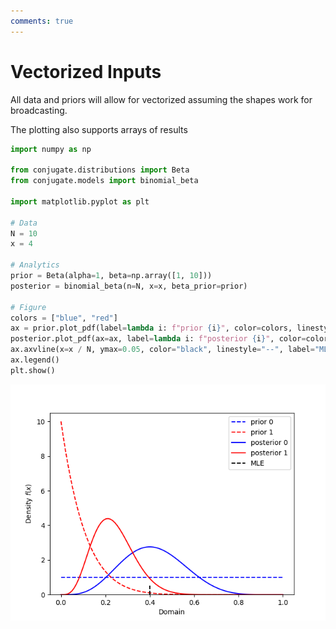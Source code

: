 ```yaml
---
comments: true 
---
```

# Vectorized Inputs

All data and priors will allow for vectorized assuming the shapes work for broadcasting. 

The plotting also supports arrays of results

```python 
import numpy as np

from conjugate.distributions import Beta
from conjugate.models import binomial_beta

import matplotlib.pyplot as plt

# Data
N = 10
x = 4

# Analytics 
prior = Beta(alpha=1, beta=np.array([1, 10]))
posterior = binomial_beta(n=N, x=x, beta_prior=prior)

# Figure
colors = ["blue", "red"]
ax = prior.plot_pdf(label=lambda i: f"prior {i}", color=colors, linestyle="--")
posterior.plot_pdf(ax=ax, label=lambda i: f"posterior {i}", color=colors)
ax.axvline(x=x / N, ymax=0.05, color="black", linestyle="--", label="MLE")
ax.legend()
plt.show()
```

![Vectorized Priors and Posterior](./../images/vectorized-plot.png)
